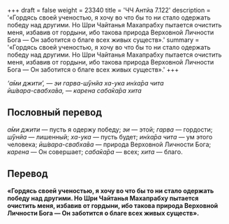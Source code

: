 +++
draft = false
weight = 23340
title = 'ЧЧ Антйа 7.122'
description = '«Гордясь своей ученостью, я хочу во что бы то ни стало одержать победу над другими. Но Шри Чайтанья Махапрабху пытается очистить меня, избавив от гордыни, ибо такова природа Верховной Личности Бога — Он заботится о благе всех живых существ».'
summary = '«Гордясь своей ученостью, я хочу во что бы то ни стало одержать победу над другими. Но Шри Чайтанья Махапрабху пытается очистить меня, избавив от гордыни, ибо такова природа Верховной Личности Бога — Он заботится о благе всех живых существ».'
+++

_‘а̄ми джити’, — эи гарва-ш́ӯнйа ха-ука ин̇ха̄ра чита  
ӣш́вара-свабха̄ва, — карена саба̄ка̄ра хита_

## Пословный перевод

_а̄ми_ _джити_ — пусть я одержу победу; _эи_ — этой; _гарва_ — гордости; _ш́ӯнйа_ — лишенный; _ха_\-_ука_ — пусть будет; _ин̇ха̄ра_ _чита_ — ум этого человека; _ӣш́вара_\-_свабха̄ва_ — природа Верховной Личности Бога; _карена_ — Он совершает; _саба̄ка̄ра_ — всех; _хита_ — благо.

## Перевод

**«Гордясь своей ученостью, я хочу во что бы то ни стало одержать победу над другими. Но Шри Чайтанья Махапрабху пытается очистить меня, избавив от гордыни, ибо такова природа Верховной Личности Бога — Он заботится о благе всех живых существ».**
